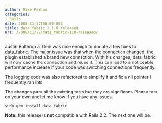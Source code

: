 ```yaml
---
author: Mike Perham
categories:
- Rails
date: 2008-11-22T00:00:00Z
title: data_fabric 1.1.0 released
url: /2008/11/22/data_fabric-110-released/
---
```


Justin Balthrop at Geni was nice enough to donate a few fixes to [data_fabric][1]. The major issue was that when the connection changed, the plugin established a brand new connection. With his changes, data_fabric will now cache the connection and reuse it. This can lead to a noticeable performance increase if your code was switching connections frequently.

The logging code was also refactored to simplify it and fix a nil pointer I frequently ran into.

The changes pass all the existing tests but they are significant. Please test on your own and let me know if you have any issues.

`sudo gem install data_fabric`

**Note:** this release is **not** compatible with Rails 2.2. The next one will be.

 [1]: http://github.com/fiveruns/data_fabric
